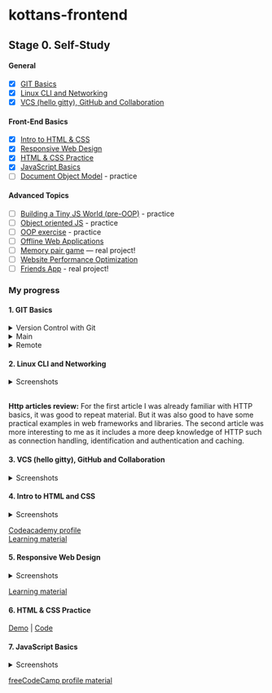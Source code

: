 # kottans-frontend

## Stage 0. Self-Study

#### General

- [x] [GIT Basics](https://github.com/kottans/frontend/blob/master/tasks/git-intro.md)
- [x] [Linux CLI and Networking](https://github.com/kottans/frontend/blob/master/tasks/linux-cli-http.md)
- [x] [VCS (hello gitty), GitHub and Collaboration](https://github.com/kottans/frontend/blob/master/tasks/git-collaboration.md)

#### Front-End Basics

- [x] [Intro to HTML & CSS](https://github.com/kottans/frontend/blob/master/tasks/html-css-intro.md)
- [x] [Responsive Web Design](https://github.com/kottans/frontend/blob/master/tasks/html-css-responsive.md)
- [x] [HTML & CSS Practice](https://github.com/kottans/frontend/blob/master/tasks/htm=[l-css-popup.md)
- [x] [JavaScript Basics](https://github.com/kottans/frontend/blob/master/tasks/js-basics.md)
- [ ] [Document Object Model](https://github.com/kottans/frontend/blob/master/tasks/js-dom.md) - practice

#### Advanced Topics

- [ ] [Building a Tiny JS World (pre-OOP)](https://github.com/kottans/frontend/blob/master/tasks/js-pre-oop.md) - practice
- [ ] [Object oriented JS](https://github.com/kottans/frontend/blob/master/tasks/js-oop.md) - practice
- [ ] [OOP exercise](https://github.com/kottans/frontend/blob/master/tasks/js-post-oop.md) - practice
- [ ] [Offline Web Applications](https://github.com/kottans/frontend/blob/master/tasks/app-design-offline.md)
- [ ] [Memory pair game](https://github.com/kottans/frontend/blob/master/tasks/memory-pair-game.md) — real project!
- [ ] [Website Performance Optimization](https://github.com/kottans/frontend/blob/master/tasks/app-design-performance.md)
- [ ] [Friends App](https://github.com/kottans/frontend/blob/master/tasks/friends-app.md) - real project!

### My progress

#### 1. GIT Basics

<details>
    <summary>Version Control with Git</summary>

![Screenshot](general/git-intro/Screenshot_2020-10-19_at_22.46.32.png)
</details>

<details>
    <summary>Main </summary>

![Screenshot](general/git-intro/Screenshot_2020-10-19_at_23.00.08.png)
</details> 
<details>
    <summary>Remote</summary>
  
![Screenshot](general/git-intro/Screenshot_2020-10-19_at_23.34.29.png)
</details>


#### 2. Linux CLI and Networking
<details>
    <summary>Screenshots</summary>
  
![Screenshot](general/task_linux_cli/Screenshot_2020-10-20_at_08.38.07.png)
![Screenshot](general/task_linux_cli/Screenshot_2020-10-20_at_08.59.43.png)
![Screenshot](general/task_linux_cli/Screenshot_2020-10-20_at_09.26.37.png)
![Screenshot](general/task_linux_cli/Screenshot_2020-10-20_at_10.26.12.png) 
</details> 
<br />

**Http articles review:**
For the first article I was already familiar with HTTP basics, it was good to repeat material. But it was also good to have some practical examples in web frameworks and libraries. The second article was more interesting to me as it includes a more deep knowledge of HTTP such as connection handling, identification and authentication and caching.

#### 3. VCS (hello gitty), GitHub and Collaboration
<details>
    <summary>Screenshots</summary>
  
![Screenshot](general/task_git_collaboration/Screenshot_2020-10-20_at_12.20.34.png)
</details>

#### 4. Intro to HTML and CSS
<details>
    <summary>Screenshots</summary>
  
![Screenshot](fe-basics/task_html_css_intro/Screenshot_2020-10-20_at_22.24.34.png)
![Screenshot](fe-basics/task_html_css_intro/Screenshot_2020-10-23_at_10.54.37.png)
![Screenshot](fe-basics/task_html_css_intro/Screenshot_2020-10-23_at_10.54.44.png)
</details>

[Codeacademy profile](https://www.codecademy.com/profiles/webRunner72606)  
[Learning material](learning_material/html_css)

#### 5. Responsive Web Design
<details>
    <summary>Screenshots</summary>
  
![Screenshot](fe-basics/task_responsive_web_design/Screenshot_2020-10-25_at_14.23.18.png)
![Screenshot](fe-basics/task_responsive_web_design/Screenshot_2020-10-23_at_18.36.56.png)
![Screenshot](fe-basics/task_responsive_web_design/Screenshot_2020-10-23_at_19.11.05.png)

</details>

[Learning material](learning_material/responsive_web_design)

#### 6. HTML & CSS Practice
[Demo](https://serhiiyakovenko.github.io/simple_html-css_popup/)  |  [Code](https://github.com/SerhiiYakovenko/simple_html-css_popup)

#### 7. JavaScript Basics
<details>
    <summary>Screenshots</summary>
  
![Screenshot](fe-basics/task_js_basics/Screenshot_2020-10-31_at_21.18.51.png)
![Screenshot](fe-basics/task_js_basics/Screenshot_2020-11-01_at_15.39.28.png)

</details>

[freeCodeCamp profile material](https://www.freecodecamp.org/maxxtro)

